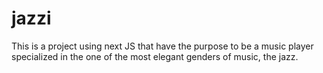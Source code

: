 # jazzi
This is a project using next JS that have the purpose to be a music player specialized in the one of the most elegant genders of music, the jazz.
